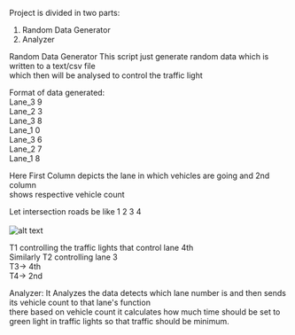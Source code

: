 Project is divided in two parts:
1. Random Data Generator</br>
2. Analyzer

Random Data Generator
This script just generate random data which is written to a text/csv file</br>
which then will be analysed to control the traffic light</br>

Format of data generated:</br>
Lane_3 9</br>
Lane_2 3</br>
Lane_3 8</br>
Lane_1 0</br>
Lane_3 6</br>
Lane_2 7</br>
Lane_1 8</br>

Here First Column depicts the lane in which vehicles are going and 2nd column</br>
shows respective vehicle count</br>

Let intersection roads be like 1 2 3 4</br>
</br>
![alt text]()

T1 controlling the traffic lights that control lane 4th</br>
Similarly T2 controlling lane 3</br>
T3-> 4th</br>
T4-> 2nd </br>

Analyzer:
It Analyzes the data detects which lane number is and then sends its vehicle count to that lane's function</br>
there based on vehicle count it calculates how much time should be set to green light in traffic lights so that traffic should be minimum.


